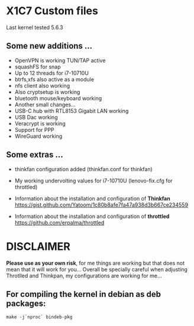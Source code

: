 # X1C7 Custom files

Last kernel tested 5.6.3


## Some new additions ...

* OpenVPN is working TUN/TAP active
* squashFS for snap
* Up to 12 threads for i7-10710U
* btrfs,xfs also active as a module
* nfs client also working
* Also cryptsetup is working
* bluetooth mouse/keyboard working
* Another small changes... 
* USB-C hub with RTL8153 Gigabit LAN working
* USB Dac working
* Veracrypt is working
* Support for PPP
* WireGuard working

## Some extras ...


* thinkfan configuration added (thinkfan.conf for thinkfan)
* My working undervolting values for i7-10710U  (lenovo-fix.cfg for throttled)


* Information about the installation and configuration of **Thinkfan** https://gist.github.com/Yatoom/1c80b8afe7fa47a938d3b667ce234559

* Information about the installation and configuration of **throttled** https://github.com/erpalma/throttled



# DISCLAIMER 

**Please use as your own risk**, for me things are working but that does not mean that it will work for you... 
Overall be specially careful when adjusting Throtlled and Thinkpan, my configurations are working for me... 


## For compiling the kernel in debian as deb packages:

```
make -j`nproc` bindeb-pkg
```

